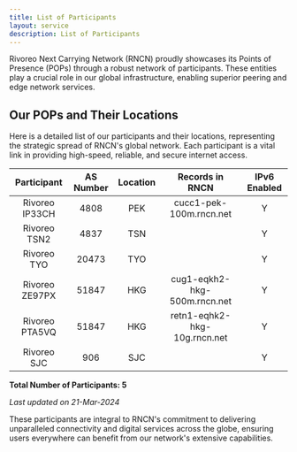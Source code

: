 ```yaml
---
title: List of Participants
layout: service
description: List of Participants
---
```


Rivoreo Next Carrying Network (RNCN) proudly showcases its Points of Presence (POPs) through a robust network of participants. These entities play a crucial role in our global infrastructure, enabling superior peering and edge network services.

## Our POPs and Their Locations

Here is a detailed list of our participants and their locations, representing the strategic spread of RNCN's global network. Each participant is a vital link in providing high-speed, reliable, and secure internet access.

| **Participant**       | **AS Number** | **Location** | **Records in RNCN**               | **IPv6 Enabled** |
|:---------------------:|:-------------:|:------------:|:---------------------------------:|:----------------:|
| Rivoreo IP33CH        | 4808          | PEK          | cucc1-pek-100m.rncn.net           | Y                |
| Rivoreo TSN2          | 4837          | TSN          |                                   | Y                |
| Rivoreo TYO           | 20473         | TYO          |                                   | Y                |
| Rivoreo ZE97PX        | 51847         | HKG          | cug1-eqkh2-hkg-500m.rncn.net      | Y                |
| Rivoreo PTA5VQ        | 51847         | HKG          | retn1-eqhk2-hkg-10g.rncn.net      | Y                |
| Rivoreo SJC           | 906           | SJC          |                                   | Y                |

**Total Number of Participants: 5**

_Last updated on 21-Mar-2024_

These participants are integral to RNCN's commitment to delivering unparalleled connectivity and digital services across the globe, ensuring users everywhere can benefit from our network's extensive capabilities.
